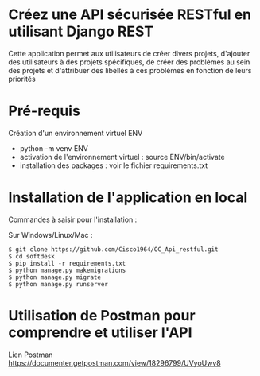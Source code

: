 # Créez une API sécurisée RESTful en utilisant Django REST

Cette application permet aux utilisateurs de créer divers projets, d'ajouter des utilisateurs à des projets spécifiques, de créer des problèmes au sein des projets et d'attribuer des libellés à ces problèmes en fonction de leurs priorités

# Pré-requis

Création d'un environnement virtuel ENV  
* python -m venv ENV
* activation de l'environnement virtuel : source ENV/bin/activate  
* installation des packages : voir le fichier requirements.txt

# Installation de l'application en local

Commandes à saisir pour l'installation :

Sur Windows/Linux/Mac :

```
$ git clone https://github.com/Cisco1964/OC_Api_restful.git
$ cd softdesk
$ pip install -r requirements.txt
$ python manage.py makemigrations
$ python manage.py migrate
$ python manage.py runserver
```




# Utilisation de Postman pour comprendre et utiliser l'API

Lien Postman  https://documenter.getpostman.com/view/18296799/UVyoUwv8 

